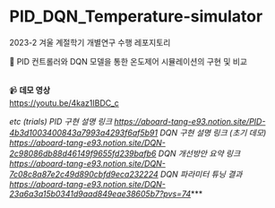 # PID_DQN_Temperature-simulator
2023-2 겨울 계절학기 개별연구 수행 레포지토리

:pushpin: PID 컨트롤러와 DQN 모델을 통한 온도제어 시뮬레이션의 구현 및 비교<br><br>

:video_camera: <b>데모 영상</b> <br>
https://youtu.be/4kaz1IBDC_c

*etc (trials)
PID 구현 설명 링크 https://aboard-tang-e93.notion.site/PID-4b3d1003400843a7993a4293f6af5b91
DQN 구현 설명 링크 (초기 데모) https://aboard-tang-e93.notion.site/DQN-2c98086db88d46149f9655fd239bafb6
DQN 개선방안 요약 링크 https://aboard-tang-e93.notion.site/DQN-7c08c8a87e2c49d890cbfd9eca232224
DQN 파라미터 튜닝 결과 https://aboard-tang-e93.notion.site/DQN-23a6a3a15b0341d9aad849eae38605b7?pvs=74****
